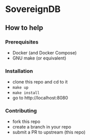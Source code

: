 # SovereignDB

## How to help

### Prerequisites

- Docker (and Docker Compose)
- GNU make (or equivalent)

### Installation

- clone this repo and cd to it
- `make up`
- `make install`
- go to http://localhost:8080

### Contributing

- fork this repo
- create a branch in your repo
- submit a PR to upstream (this repo)
